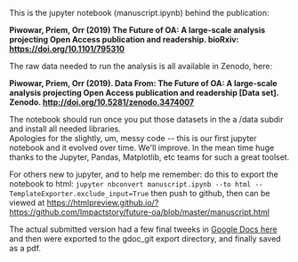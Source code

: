 This is the jupyter notebook (manuscript.ipynb) behind the publication:

**Piwowar, Priem, Orr (2019) The Future of OA: A large-scale analysis projecting Open Access publication and readership. bioRxiv: https://doi.org/10.1101/795310**

The raw data needed to run the analysis is all available in Zenodo, here:

**Piwowar, Priem, Orr (2019). Data From: The Future of OA: A large-scale analysis projecting Open Access publication and readership [Data set]. Zenodo. http://doi.org/10.5281/zenodo.3474007**

The notebook should run once you put those datasets in the a /data subdir and install all needed libraries.  
Apologies for the slightly, um, messy code -- this is our first jupyter notebook and it evolved over time.  We'll improve.
In the mean time huge thanks to the Jupyter, Pandas, Matplotlib, etc teams for such a great toolset.

For others new to jupyter, and to help me remember:  do this to export the notebook to html:
```jupyter nbconvert manuscript.ipynb --to html --TemplateExporter.exclude_input=True```
 then push to github, then can be viewed at
<a href="https://htmlpreview.github.io/?https://github.com/Impactstory/future-oa/blob/master/manuscript.html">https://htmlpreview.github.io/?https://github.com/Impactstory/future-oa/blob/master/manuscript.html</a></p>

The actual submitted version had a few final tweeks in [Google Docs here](https://docs.google.com/document/d/1NtGVKTQU7i6WGDIEtOGdrYgAxyhc7l51dBMUnn_CDpg/edit#) and 
then were exported to the gdoc_git export directory, and finally saved as a pdf.


